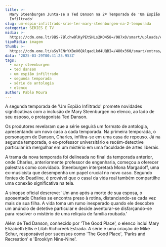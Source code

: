 ```yaml
---
title: >-
  Mary Steenburgen Junta-se a Ted Danson na 2ª Temporada de 'Um Espião
  Infiltrado'
slug: um-espio-infiltrado-srie-ter-mary-steenburgen-na-2-temporada
categoria: SÉRIES E TV
midia: >-
  https://cdn.ome.lt/9BS-7BlchwOlKyPEtSHLs2KO458=/987x0/smart/uploads/conteudo/fotos/Design_sem_nome_-_2025-03-28T202834.108.png
tipoMidia: imagem
thumb: >-
  https://cdn.ome.lt/aSy7ENrYXBeX6QklqadLkd4UQBI=/480x360/smart/extras/conteudos/Design_sem_nome_-_2025-03-28T202834.108.png
data: '2025-03-29T00:41:25.953Z'
tags:
  - mary steenburgen
  - ted danson
  - um espião infiltrado
  - segunda temporada
  - série de antologia
  - elenco
author: Pablo Moura
---
```


A segunda temporada de 'Um Espião Infiltrado' promete novidades significativas com a inclusão de Mary Steenburgen no elenco, ao lado de seu esposo, o protagonista Ted Danson.

Os produtores revelaram que a série seguirá um formato de antologia, apresentando um novo caso a cada temporada. Na primeira temporada, o personagem de Danson, Charles, infiltra-se em uma casa de repouso. Já na segunda temporada, o ex-professor universitário e recém-detective particular irá mergulhar em um mistério em uma faculdade de artes liberais.

A trama da nova temporada foi delineada no final da temporada anterior, onde Charles, anteriormente professor de engenharia, começou a oferecer palestras como convidado. Steenburgen interpretará Mona Margadoff, uma ex-musicista que desempenha um papel crucial no novo caso. Segundo fontes do Deadline, é provável que o casal da vida real também compartilhe uma conexão significativa na tela.

A sinopse oficial descreve: 'Um ano após a morte de sua esposa, o aposentado Charles se encontra preso à rotina, distanciando-se cada vez mais de sua filha. A vida toma um rumo inesperado quando ele descobre um anúncio de detetive particular e decide aventurar-se disfarçando-se para resolver o mistério de uma relíquia de família roubada.'

Além de Ted Danson, conhecido por 'The Good Place', o elenco inclui Mary Elizabeth Ellis e Lilah Richcreek Estrada. A série é uma criação de Mike Schur, responsável por sucessos como 'The Good Place', 'Parks and Recreation' e 'Brooklyn Nine-Nine'.
